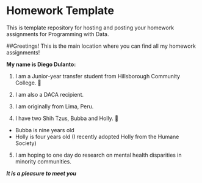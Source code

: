 # Homework Template

This is template repository for hosting and posting your homework assignments for Programming with Data.

##Greetings! This is the main location where you can find all my homework assignments!

**My name is Diego Dulanto:**

1. I am a Junior-year transfer student from Hillsborough Community College. :school:

2. I am also a DACA recipient.

3. I am originally from Lima, Peru.

4. I have two Shih Tzus, Bubba and Holly. :dog:
  * Bubba is nine years old
  * Holly is four years old \(I recently adopted Holly from the Humane Society\)

5. I am hoping to one day do research on mental health disparities in minority communities. 

**_It is a pleasure to meet you_**